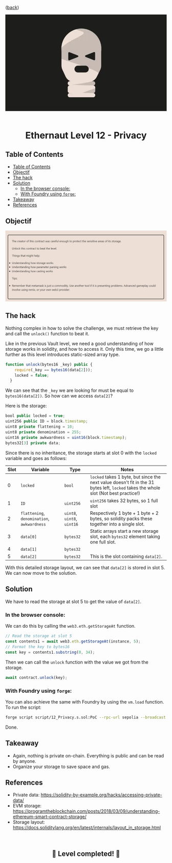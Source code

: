 <div align="center">
<p align="left">(<a href="https://github.com/Pedrojok01/Ethernaut-Solutions?tab=readme-ov-file#solutions">back</a>)</p>

<img src="../assets/levels/12-privacy.webp" width="600px"/>
<br><br>
<h1><strong>Ethernaut Level 12 - Privacy</strong></h1>

</div>

## Table of Contents

- [Table of Contents](#table-of-contents)
- [Objectif](#objectif)
- [The hack](#the-hack)
- [Solution](#solution)
  - [In the browser console:](#in-the-browser-console)
  - [With Foundry using `forge`:](#with-foundry-using-forge)
- [Takeaway](#takeaway)
- [References](#references)

## Objectif

<img src="../assets/requirements/12-privacy-requirements.webp" width="800px"/>

## The hack

Nothing complex in how to solve the challenge, we must retrieve the key and call the `unlock()` function to beat it.

Like in the previous Vault level, we need a good understanding of how storage works in solidity, and how to access it. Only this time, we go a little further as this level introduces static-sized array type.

```javascript
function unlock(bytes16 _key) public {
    require(_key == bytes16(data[2]));
    locked = false;
  }
```

We can see that the `_key` we are looking for must be equal to `bytes16(data[2])`. So how can we access `data[2]`?

Here is the storage:

```javascript
bool public locked = true;
uint256 public ID = block.timestamp;
uint8 private flattening = 10;
uint8 private denomination = 255;
uint16 private awkwardness = uint16(block.timestamp);
bytes32[3] private data;
```

Since there is no inheritance, the storage starts at slot 0 with the `locked` variable and goes as follows:

| Slot | Variable                                    | Type                       | Notes                                                                                                                                |
| ---- | ------------------------------------------- | -------------------------- | ------------------------------------------------------------------------------------------------------------------------------------ |
| 0    | `locked`                                    | `bool`                     | `locked` takes 1 byte, but since the next value doesn't fit in the 31 bytes left, `locked` takes the whole slot (Not best practice!) |
| 1    | `ID`                                        | `uint256`                  | `uint256` takes 32 bytes, so 1 full slot                                                                                             |
| 2    | `flattening`, `denomination`, `awkwardness` | `uint8`, `uint8`, `uint16` | Respectively 1 byte + 1 byte + 2 bytes, so solidity packs these together into a single slot.                                         |
| 3    | `data[0]`                                   | `bytes32`                  | Static arrays start a new storage slot, each `bytes32` element taking one full slot.                                                 |
| 4    | `data[1]`                                   | `bytes32`                  |                                                                                                                                      |
| 5    | `data[2]`                                   | `bytes32`                  | This is the slot containing `data[2]`.                                                                                               |

With this detailed storage layout, we can see that `data[2]` is stored in slot 5. We can now move to the solution.

## Solution

We have to read the storage at slot 5 to get the value of `data[2]`.

### In the browser console:

We can do this by calling the `web3.eth.getStorageAt` function.

```javascript
// Read the storage at slot 5
const contents1 = await web3.eth.getStorageAt(instance, 5);
// Format the key to bytes16
const key = contents1.substring(0, 34);
```

Then we can call the `unlock` function with the value we got from the storage.

```javascript
await contract.unlock(key);
```

### With Foundry using `forge`:

You can also achieve the same with Foundry by using the `vm.load` function. To run the script:

```bash
forge script script/12_Privacy.s.sol:PoC --rpc-url sepolia --broadcast --verify --etherscan-api-key $ETHERSCAN_API_KEY --watch
```

Done.

## Takeaway

- Again, nothing is private on-chain. Everything is public and can be read by anyone.
- Organize your storage to save space and gas.

## References

- Private data: https://solidity-by-example.org/hacks/accessing-private-data/
- EVM storage: https://programtheblockchain.com/posts/2018/03/09/understanding-ethereum-smart-contract-storage/
- Storage layout: https://docs.soliditylang.org/en/latest/internals/layout_in_storage.html

<div align="center">
<br>
<h2>🎉 Level completed! 🎉</h2>
</div>
